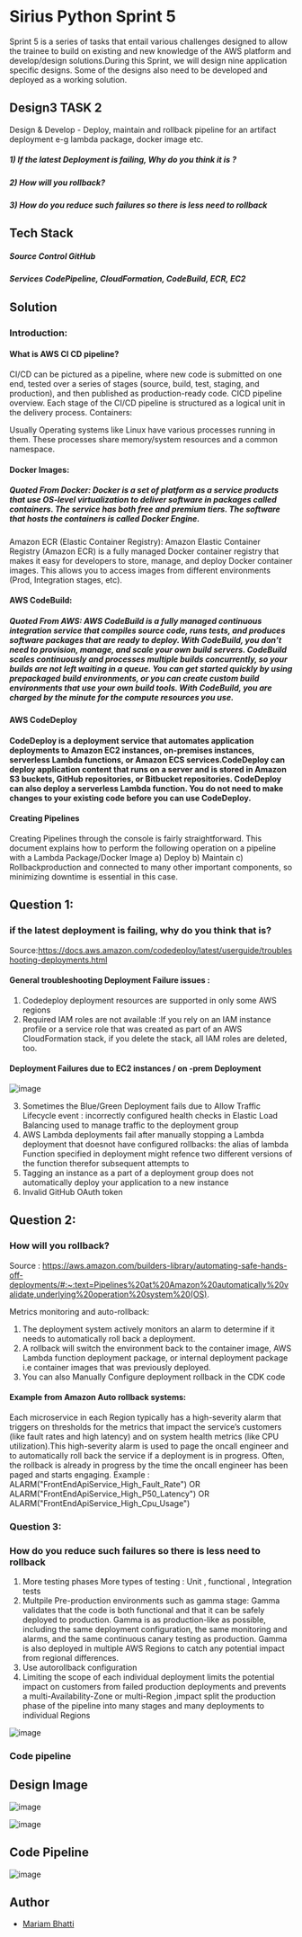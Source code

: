# Sirius Python Sprint 5

Sprint 5 is a series of tasks that entail various challenges designed to allow the trainee to build on existing and new knowledge of the AWS platform and develop/design solutions.During this Sprint, we will design nine application specific designs. Some of the designs also need to be developed and deployed as a working solution.


## Design3 TASK 2
Design & Develop - Deploy, maintain and rollback pipeline for an artifact deployment e-g lambda
package, docker image etc.
##### 1) If the latest Deployment is failing, Why do you think it is ?
##### 2) How will you rollback?
##### 3) How do you reduce such failures so there is less need to rollback

## Tech Stack
##### **Source Control** GitHub
##### **Services** CodePipeline, CloudFormation, CodeBuild, ECR, EC2

## Solution

### Introduction:
#### What is AWS CI CD pipeline?
CI/CD can be pictured as a pipeline, where new code is submitted on one end, tested over a series of stages (source, build, test, staging, and production), and then published as production-ready code. CICD pipeline overview. Each stage of the CI/CD pipeline is structured as a logical unit in the delivery process.
Containers:


Usually Operating systems like Linux have various processes running in them. These processes share memory/system resources and a common namespace. 

#### Docker Images:
##### *Quoted From Docker*: Docker is a set of platform as a service products that use OS-level virtualization to deliver software in packages called containers. The service has both free and premium tiers. The software that hosts the containers is called Docker Engine.

Amazon ECR (Elastic Container Registry):
Amazon Elastic Container Registry (Amazon ECR) is a fully managed Docker container registry that makes it easy for developers to store, manage, and deploy Docker container images. This allows you to access images from different environments (Prod, Integration stages, etc). 


#### AWS CodeBuild:

##### *Quoted From AWS*: AWS CodeBuild is a fully managed continuous integration service that compiles source code, runs tests, and produces software packages that are ready to deploy. With CodeBuild, you don’t need to provision, manage, and scale your own build servers. CodeBuild scales continuously and processes multiple builds concurrently, so your builds are not left waiting in a queue. You can get started quickly by using prepackaged build environments, or you can create custom build environments that use your own build tools. With CodeBuild, you are charged by the minute for the compute resources you use.

#### AWS CodeDeploy
####  CodeDeploy is a deployment service that automates application deployments to Amazon EC2 instances, on-premises instances, serverless Lambda functions, or Amazon ECS services.CodeDeploy can deploy application content that runs on a server and is stored in Amazon S3 buckets, GitHub repositories, or Bitbucket repositories. CodeDeploy can also deploy a serverless Lambda function. You do not need to make changes to your existing code before you can use CodeDeploy.

#### Creating Pipelines

Creating Pipelines through the console is fairly straightforward. This document explains how to perform the following operation on a pipeline with a Lambda Package/Docker Image 
a) Deploy 
b) Maintain
c) Rollbackproduction and connected to many other important components, so minimizing downtime is essential in this case.  

## Question 1:
### if the latest deployment is failing, why do you think that is?
Source:https://docs.aws.amazon.com/codedeploy/latest/userguide/troubleshooting-deployments.html
#### General troubleshooting Deployment Failure issues :
1) Codedeploy deployment resources are supported in only some AWS regions
2) Required IAM roles are not available :If you rely on an IAM instance profile or a service role that was created as part of an AWS CloudFormation stack, if you delete the stack, all IAM roles are deleted, too.
#### Deployment Failures due to EC2 instances / on -prem Deployment

![image](https://user-images.githubusercontent.com/108882924/206914329-f2bb86f3-c84f-4494-8ff4-9e8ae541e12e.png)

3) Sometimes the Blue/Green Deployment fails due to Allow Traffic Lifecycle event : incorrectly configured health checks in Elastic Load Balancing used to manage traffic to the deployment group
4) AWS Lambda deployments fail after manually stopping a Lambda deployment that doesnot have configured rollbacks: the alias of lambda Function specified in deployment might refence two different versions of the function therefor subsequent attempts to
5) Tagging an instance as a part of a deployment group does not automatically deploy your application to a new instance 
6) Invalid GitHub OAuth token



## Question 2: 
### How will you rollback?

Source : 
https://aws.amazon.com/builders-library/automating-safe-hands-off-deployments/#:~:text=Pipelines%20at%20Amazon%20automatically%20validate,underlying%20operation%20system%20(OS).

Metrics monitoring and auto-rollback:
 1) The deployment system actively monitors an alarm to determine if it needs to automatically roll back a deployment.
 2) A rollback will switch the environment back to the container image, AWS Lambda function deployment package, or internal deployment package i.e container images that was previously deployed.
 3) You can also Manually Configure deployment rollback in the CDK code 
#### Example from Amazon Auto rollback systems:
Each microservice in each Region typically has a high-severity alarm that triggers on thresholds for the metrics that impact the service’s customers (like fault rates and high latency) and on system health metrics (like CPU utilization).This high-severity alarm is used to page the oncall engineer and to automatically roll back the service if a deployment is in progress. Often, the rollback is already in progress by the time the oncall engineer has been paged and starts engaging.
Example : 
ALARM("FrontEndApiService_High_Fault_Rate") OR
ALARM("FrontEndApiService_High_P50_Latency") OR
ALARM("FrontEndApiService_High_Cpu_Usage") 



### Question 3:
### How do you reduce such failures so there is less need to rollback
1) More testing phases More types of testing : Unit , functional , Integration tests
2) Multpile Pre-production environments such as gamma stage: Gamma validates that the code is both functional and that it can be safely deployed to production. Gamma is as production-like as possible, including the same deployment configuration, the same monitoring and alarms, and the same continuous canary testing as production. Gamma is also deployed in multiple AWS Regions to catch any potential impact from regional differences. 
3) Use autorollback configuration
4) Limiting the scope of each individual deployment limits the potential impact on customers from failed production deployments and prevents a multi-Availability-Zone or multi-Region ,impact split the production phase of the pipeline into many stages and many deployments to individual Regions

![image](https://user-images.githubusercontent.com/108882924/206913013-a6b3d8f0-d7b2-49ab-bc21-67729d3f75e8.png)

### Code pipeline 



## Design Image
![image](https://user-images.githubusercontent.com/108882924/206919503-46485442-6931-4b3a-bd17-51fa8751ec87.png)

![image](https://user-images.githubusercontent.com/108882924/206919512-04c8b02f-1f14-43b9-bf09-d5baf80d8e90.png)

## Code Pipeline

![image](https://user-images.githubusercontent.com/108882924/206919622-b315ec4d-eeb4-4f5c-bf43-b150af56e07c.png)





## Author

- [Mariam Bhatti](mariambhatti8989@gmail.com)
